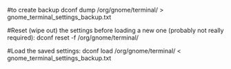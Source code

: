 #to create backup
dconf dump /org/gnome/terminal/ > gnome_terminal_settings_backup.txt

#Reset (wipe out) the settings before loading a new one (probably not really required):
dconf reset -f /org/gnome/terminal/

#Load the saved settings:
dconf load /org/gnome/terminal/ < gnome_terminal_settings_backup.txt